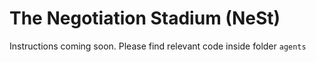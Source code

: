 # The Negotiation Stadium (NeSt)

Instructions coming soon. Please find relevant code inside folder `agents`
